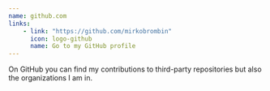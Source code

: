 ```yaml
---
name: github.com
links: 
    - link: "https://github.com/mirkobrombin"
      icon: logo-github
      name: Go to my GitHub profile
---
```

<p>On GitHub you can find my contributions to third-party repositories but also the organizations I am in.</p>